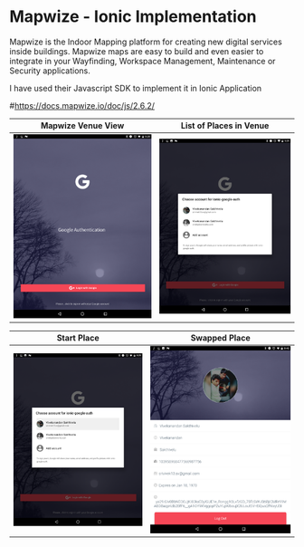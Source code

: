# Mapwize - Ionic Implementation
 
 Mapwize is the Indoor Mapping platform for creating new digital services inside buildings. Mapwize maps are easy to build and even easier to integrate in your Wayfinding, Workspace Management, Maintenance or Security applications.
 
 I have used their Javascript SDK to implement it in Ionic Application
 
 #https://docs.mapwize.io/doc/js/2.6.2/

 


Mapwize Venue View             |  List of Places in Venue
:-------------------------:|:-------------------------:
![](https://github.com/VivekanandanS/ionic-google-auth/blob/master/src/assets/imgs/1.png)  |  ![](https://github.com/VivekanandanS/ionic-google-auth/blob/master/src/assets/imgs/2.png)

Start Place            |  Swapped Place
:-------------------------:|:-------------------------:
![](https://github.com/VivekanandanS/ionic-google-auth/blob/master/src/assets/imgs/3.png)  |  ![](https://github.com/VivekanandanS/ionic-google-auth/blob/master/src/assets/imgs/4.png)


